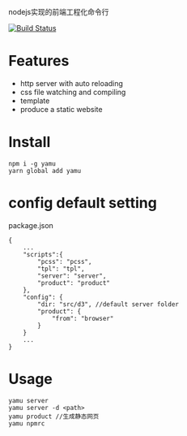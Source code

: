 nodejs实现的前端工程化命令行

[![Build Status](https://travis-ci.org/elona2011/yamu-command.svg?branch=master)](https://travis-ci.org/elona2011/yamu-command)

# Features

* http server with auto reloading
* css file watching and compiling
* template
* produce a static website

# Install

```
npm i -g yamu
yarn global add yamu
```

# config default setting

package.json

```
{
    ...
    "scripts":{
        "pcss": "pcss",
        "tpl": "tpl",
        "server": "server",
        "product": "product"
    },
    "config": {
        "dir: "src/d3", //default server folder
        "product": {
            "from": "browser"
        }
    }
    ...
}
```

# Usage

```
yamu server 
yamu server -d <path>
yamu product //生成静态网页
yamu npmrc 
```